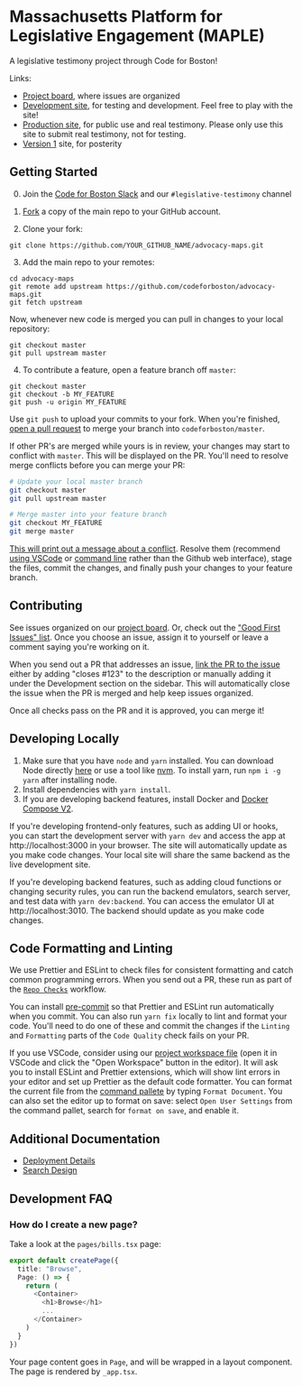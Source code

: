 # Massachusetts Platform for Legislative Engagement (MAPLE)

A legislative testimony project through Code for Boston!

Links:

- [Project board](https://app.zenhub.com/workspaces/design-and-development-629389aa02e9d200139c90b8/board), where issues are organized
- [Development site](https://digital-testimony-dev.web.app), for testing and development. Feel free to play with the site!
- [Production site](https://digital-testimony-prod.web.app), for public use and real testimony. Please only use this site to submit real testimony, not for testing.
- [Version 1](https://goodgovproject.com/) site, for posterity

## Getting Started

0. Join the [Code for Boston Slack](https://communityinviter.com/apps/cfb-public/default-badge) and our `#legislative-testimony` channel
1. [Fork](https://docs.github.com/en/github/getting-started-with-github/fork-a-repo) a copy of the main repo to your GitHub account.

2. Clone your fork:

```
git clone https://github.com/YOUR_GITHUB_NAME/advocacy-maps.git
```

3. Add the main repo to your remotes:

```
cd advocacy-maps
git remote add upstream https://github.com/codeforboston/advocacy-maps.git
git fetch upstream
```

Now, whenever new code is merged you can pull in changes to your local repository:

```
git checkout master
git pull upstream master
```

4. To contribute a feature, open a feature branch off `master`:

```
git checkout master
git checkout -b MY_FEATURE
git push -u origin MY_FEATURE
```

Use `git push` to upload your commits to your fork. When you're finished, [open a pull request](https://docs.github.com/en/pull-requests/collaborating-with-pull-requests/proposing-changes-to-your-work-with-pull-requests/creating-a-pull-request-from-a-fork) to merge your branch into `codeforboston/master`.

If other PR's are merged while yours is in review, your changes may start to conflict with `master`. This will be displayed on the PR. You'll need to resolve merge conflicts before you can merge your PR:

```bash
# Update your local master branch
git checkout master
git pull upstream master

# Merge master into your feature branch
git checkout MY_FEATURE
git merge master
```

[This will print out a message about a conflict](https://docs.github.com/en/pull-requests/collaborating-with-pull-requests/addressing-merge-conflicts/about-merge-conflicts). Resolve them (recommend [using VSCode](https://www.youtube.com/watch?v=QmKdodJU-js) or [command line](https://docs.github.com/en/pull-requests/collaborating-with-pull-requests/addressing-merge-conflicts/resolving-a-merge-conflict-using-the-command-line) rather than the Github web interface), stage the files, commit the changes, and finally push your changes to your feature branch.

## Contributing

See issues organized on our [project board](https://app.zenhub.com/workspaces/design-and-development-629389aa02e9d200139c90b8/board). Or, check out the ["Good First Issues" list](https://github.com/codeforboston/advocacy-maps/issues?q=is%3Aopen+is%3Aissue+label%3A%22good+first+issue%22). Once you choose an issue, assign it to yourself or leave a comment saying you're working on it.

When you send out a PR that addresses an issue, [link the PR to the issue](https://docs.github.com/en/issues/tracking-your-work-with-issues/linking-a-pull-request-to-an-issue) either by adding "closes #123" to the description or manually adding it under the Development section on the sidebar. This will automatically close the issue when the PR is merged and help keep issues organized.

Once all checks pass on the PR and it is approved, you can merge it!

## Developing Locally

1. Make sure that you have `node` and `yarn` installed. You can download Node directly [here](https://nodejs.org/en/download/) or use a tool like [nvm](https://github.com/nvm-sh/nvm). To install yarn, run `npm i -g yarn` after installing node.
2. Install dependencies with `yarn install`.
3. If you are developing backend features, install Docker and [Docker Compose V2](https://docs.docker.com/compose/install/).

If you're developing frontend-only features, such as adding UI or hooks, you can start the development server with `yarn dev` and access the app at http://localhost:3000 in your browser. The site will automatically update as you make code changes. Your local site will share the same backend as the live development site.

If you're developing backend features, such as adding cloud functions or changing security rules, you can run the backend emulators, search server, and test data with `yarn dev:backend`. You can access the emulator UI at http://localhost:3010. The backend should update as you make code changes.

## Code Formatting and Linting

We use Prettier and ESLint to check files for consistent formatting and catch common programming errors. When you send out a PR, these run as part of the [`Repo Checks`](https://github.com/codeforboston/advocacy-maps/actions/workflows/repo-checks.yml) workflow.

You can install [pre-commit](https://pre-commit.com/) so that Prettier and ESLint run automatically when you commit. You can also run `yarn fix` locally to lint and format your code. You'll need to do one of these and commit the changes if the `Linting` and `Formatting` parts of the `Code Quality` check fails on your PR.

If you use VSCode, consider using our [project workspace file](https://github.com/codeforboston/advocacy-maps/blob/master/project.code-workspace) (open it in VSCode and click the "Open Workspace" button in the editor). It will ask you to install ESLint and Prettier extensions, which will show lint errors in your editor and set up Prettier as the default code formatter. You can format the current file from the [command pallete](https://code.visualstudio.com/docs/getstarted/userinterface#_command-palette) by typing `Format Document`. You can also set the editor up to format on save: select `Open User Settings` from the command pallet, search for `format on save`, and enable it.

## Additional Documentation

- [Deployment Details](./Deployment.md)
- [Search Design](./Search.md)

## Development FAQ

### How do I create a new page?

Take a look at the `pages/bills.tsx` page:

```typescript
export default createPage({
  title: "Browse",
  Page: () => {
    return (
      <Container>
        <h1>Browse</h1>
        ...
      </Container>
    )
  }
})
```

Your page content goes in `Page`, and will be wrapped in a layout component. The page is rendered by `_app.tsx`.
